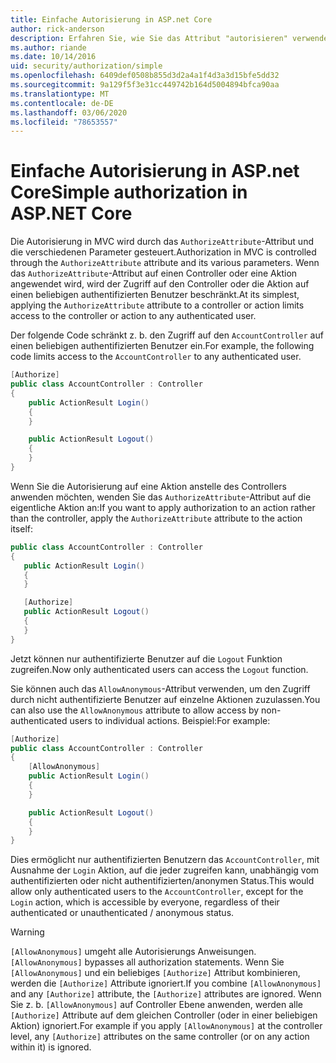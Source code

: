 ```yaml
---
title: Einfache Autorisierung in ASP.net Core
author: rick-anderson
description: Erfahren Sie, wie Sie das Attribut "autorisieren" verwenden, um den Zugriff auf ASP.net Core Controller und Aktionen einzuschränken.
ms.author: riande
ms.date: 10/14/2016
uid: security/authorization/simple
ms.openlocfilehash: 6409def0508b855d3d2a4a1f4d3a3d15bfe5dd32
ms.sourcegitcommit: 9a129f5f3e31cc449742b164d5004894bfca90aa
ms.translationtype: MT
ms.contentlocale: de-DE
ms.lasthandoff: 03/06/2020
ms.locfileid: "78653557"
---
```

# <a name="simple-authorization-in-aspnet-core"></a><span data-ttu-id="ecc1f-103">Einfache Autorisierung in ASP.net Core</span><span class="sxs-lookup"><span data-stu-id="ecc1f-103">Simple authorization in ASP.NET Core</span></span>

<a name="security-authorization-simple"></a>

<span data-ttu-id="ecc1f-104">Die Autorisierung in MVC wird durch das `AuthorizeAttribute`-Attribut und die verschiedenen Parameter gesteuert.</span><span class="sxs-lookup"><span data-stu-id="ecc1f-104">Authorization in MVC is controlled through the `AuthorizeAttribute` attribute and its various parameters.</span></span> <span data-ttu-id="ecc1f-105">Wenn das `AuthorizeAttribute`-Attribut auf einen Controller oder eine Aktion angewendet wird, wird der Zugriff auf den Controller oder die Aktion auf einen beliebigen authentifizierten Benutzer beschränkt.</span><span class="sxs-lookup"><span data-stu-id="ecc1f-105">At its simplest, applying the `AuthorizeAttribute` attribute to a controller or action limits access to the controller or action to any authenticated user.</span></span>

<span data-ttu-id="ecc1f-106">Der folgende Code schränkt z. b. den Zugriff auf den `AccountController` auf einen beliebigen authentifizierten Benutzer ein.</span><span class="sxs-lookup"><span data-stu-id="ecc1f-106">For example, the following code limits access to the `AccountController` to any authenticated user.</span></span>

```csharp
[Authorize]
public class AccountController : Controller
{
    public ActionResult Login()
    {
    }

    public ActionResult Logout()
    {
    }
}
```

<span data-ttu-id="ecc1f-107">Wenn Sie die Autorisierung auf eine Aktion anstelle des Controllers anwenden möchten, wenden Sie das `AuthorizeAttribute`-Attribut auf die eigentliche Aktion an:</span><span class="sxs-lookup"><span data-stu-id="ecc1f-107">If you want to apply authorization to an action rather than the controller, apply the `AuthorizeAttribute` attribute to the action itself:</span></span>

```csharp
public class AccountController : Controller
{
   public ActionResult Login()
   {
   }

   [Authorize]
   public ActionResult Logout()
   {
   }
}
```

<span data-ttu-id="ecc1f-108">Jetzt können nur authentifizierte Benutzer auf die `Logout` Funktion zugreifen.</span><span class="sxs-lookup"><span data-stu-id="ecc1f-108">Now only authenticated users can access the `Logout` function.</span></span>

<span data-ttu-id="ecc1f-109">Sie können auch das `AllowAnonymous`-Attribut verwenden, um den Zugriff durch nicht authentifizierte Benutzer auf einzelne Aktionen zuzulassen.</span><span class="sxs-lookup"><span data-stu-id="ecc1f-109">You can also use the `AllowAnonymous` attribute to allow access by non-authenticated users to individual actions.</span></span> <span data-ttu-id="ecc1f-110">Beispiel:</span><span class="sxs-lookup"><span data-stu-id="ecc1f-110">For example:</span></span>

```csharp
[Authorize]
public class AccountController : Controller
{
    [AllowAnonymous]
    public ActionResult Login()
    {
    }

    public ActionResult Logout()
    {
    }
}
```

<span data-ttu-id="ecc1f-111">Dies ermöglicht nur authentifizierten Benutzern das `AccountController`, mit Ausnahme der `Login` Aktion, auf die jeder zugreifen kann, unabhängig vom authentifizierten oder nicht authentifizierten/anonymen Status.</span><span class="sxs-lookup"><span data-stu-id="ecc1f-111">This would allow only authenticated users to the `AccountController`, except for the `Login` action, which is accessible by everyone, regardless of their authenticated or unauthenticated / anonymous status.</span></span>

> [!WARNING]
> <span data-ttu-id="ecc1f-112">`[AllowAnonymous]` umgeht alle Autorisierungs Anweisungen.</span><span class="sxs-lookup"><span data-stu-id="ecc1f-112">`[AllowAnonymous]` bypasses all authorization statements.</span></span> <span data-ttu-id="ecc1f-113">Wenn Sie `[AllowAnonymous]` und ein beliebiges `[Authorize]` Attribut kombinieren, werden die `[Authorize]` Attribute ignoriert.</span><span class="sxs-lookup"><span data-stu-id="ecc1f-113">If you combine `[AllowAnonymous]` and any `[Authorize]` attribute, the `[Authorize]` attributes are ignored.</span></span> <span data-ttu-id="ecc1f-114">Wenn Sie z. b. `[AllowAnonymous]` auf Controller Ebene anwenden, werden alle `[Authorize]` Attribute auf dem gleichen Controller (oder in einer beliebigen Aktion) ignoriert.</span><span class="sxs-lookup"><span data-stu-id="ecc1f-114">For example if you apply `[AllowAnonymous]` at the controller level, any `[Authorize]` attributes on the same controller (or on any action within it) is ignored.</span></span>
